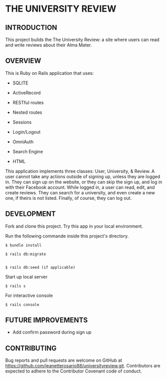 
# THE UNIVERSITY REVIEW


## INTRODUCTION

This project builds the The University Review: a site where users can read and write reviews about their Alma Mater.


## OVERVIEW

This is Ruby on Rails application that uses:

* SQLITE

* ActiveRecord

* RESTful routes

* Nested routes

* Sessions

* Login/Logout

* OmniAuth

* Search Engine

* HTML

This application implements three classes: User, University, & Review. A user cannot take any actions outside of signing up, unless they are logged in. They can sign up on the website, or they can skip the sign up, and log in with their Facebook account. While logged in, a user can read, edit, and create reviews. They can search for a university, and even create a new one, if theirs is not listed. Finally, of course, they can log out.


## DEVELOPMENT

Fork and clone this project. Try this app in your local environment. 

Run the following commande inside this project's directory.


    $ bundle install

    $ rails db:migrate


    $ rails db:seed (if applicable)


Start up local server


    $ rails s


For interactive console


    $ rails console
    

## FUTURE IMPROVEMENTS

* Add confirm password during sign up


## CONTRIBUTING

Bug reports and pull requests are welcome on GitHub at https://github.com/jeanetterosario88/universityreview.git. Contributors are expected to adhere to the Contributor Covenant code of conduct.